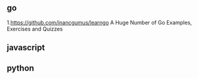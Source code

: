 ## go ##
1.https://github.com/inancgumus/learngo A Huge Number of Go Examples, Exercises and Quizzes

## javascript ##

## python ##
